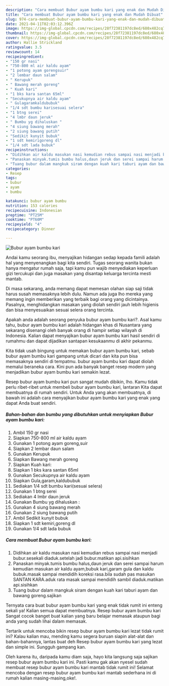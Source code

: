```yaml
---
description: "Cara membuat Bubur ayam bumbu kari yang enak dan Mudah Dibuat"
title: "Cara membuat Bubur ayam bumbu kari yang enak dan Mudah Dibuat"
slug: 974-cara-membuat-bubur-ayam-bumbu-kari-yang-enak-dan-mudah-dibuat
date: 2021-04-11T02:03:12.396Z
image: https://img-global.cpcdn.com/recipes/28f72381197dc8ed/680x482cq70/bubur-ayam-bumbu-kari-foto-resep-utama.jpg
thumbnail: https://img-global.cpcdn.com/recipes/28f72381197dc8ed/680x482cq70/bubur-ayam-bumbu-kari-foto-resep-utama.jpg
cover: https://img-global.cpcdn.com/recipes/28f72381197dc8ed/680x482cq70/bubur-ayam-bumbu-kari-foto-resep-utama.jpg
author: Hallie Strickland
ratingvalue: 3.5
reviewcount: 14
recipeingredient:
- "150 gr nasi"
- "750-800 ml air kaldu ayam"
- "1 potong ayam gorengsuir"
- "2 lembar daun salam"
- " Kerupuk"
- " Bawang merah goreng"
- " Kuah kari"
- "1 bks kara santan 65ml"
- "Secukupnya air kaldu ayam"
- " Gulagaramkaldububuk"
- "1/4 sdt bumbu karisesuai selera"
- "1 btng serei"
- "4 lmbr daun jeruk"
- " Bumbu yg dihaluskan "
- "4 siung bawang merah"
- "2 siung bawang putih"
- "Sedikit kunyit bubuk"
- "1 sdt kemirigoreng dl"
- "1/4 sdt lada bubuk"
recipeinstructions:
- "Didihkan air kaldu masukan nasi kemudian rebus sampai nasi menjadi bubur.sesekali diaduk.setelah jadi bubur.matikan api.sisihkan"
- "Panaskan minyak.tumis bumbu halus,daun jeruk dan serei sampai harum kemudian masukan air kaldu ayam,bubuk kari,garam gula dan kaldu bubuk.masak sampai mendidih koreksi rasa.bila sudah pas masukan SANTAN KARA.aduk rata masak sampai mendidih sambil diaduk.matikan api.sisihkan"
- "Tuang bubur dalam mangkuk siram dengan kuah kari taburi ayam dan bawang goreng.sajikan"
categories:
- Resep
tags:
- bubur
- ayam
- bumbu

katakunci: bubur ayam bumbu 
nutrition: 153 calories
recipecuisine: Indonesian
preptime: "PT25M"
cooktime: "PT60M"
recipeyield: "4"
recipecategory: Dinner

---
```



![Bubur ayam bumbu kari](https://img-global.cpcdn.com/recipes/28f72381197dc8ed/680x482cq70/bubur-ayam-bumbu-kari-foto-resep-utama.jpg)

Andai kamu seorang ibu, menyajikan hidangan sedap kepada famili adalah hal yang menyenangkan bagi kita sendiri. Tugas seorang  wanita bukan hanya mengatur rumah saja, tapi kamu pun wajib menyediakan keperluan gizi tercukupi dan juga masakan yang disantap keluarga tercinta mesti mantab.

Di masa  sekarang, anda memang dapat memesan olahan siap saji tidak harus susah memasaknya lebih dulu. Namun ada juga lho mereka yang memang ingin memberikan yang terbaik bagi orang yang dicintainya. Pasalnya, menghidangkan masakan yang diolah sendiri jauh lebih higienis dan bisa menyesuaikan sesuai selera orang tercinta. 



Apakah anda adalah seorang penyuka bubur ayam bumbu kari?. Asal kamu tahu, bubur ayam bumbu kari adalah hidangan khas di Nusantara yang sekarang disenangi oleh banyak orang di hampir setiap wilayah di Indonesia. Kalian dapat menyajikan bubur ayam bumbu kari hasil sendiri di rumahmu dan dapat dijadikan santapan kesukaanmu di akhir pekanmu.

Kita tidak usah bingung untuk memakan bubur ayam bumbu kari, sebab bubur ayam bumbu kari gampang untuk dicari dan kita pun bisa memasaknya sendiri di tempatmu. bubur ayam bumbu kari dapat diolah memalui beraneka cara. Kini pun ada banyak banget resep modern yang menjadikan bubur ayam bumbu kari semakin lezat.

Resep bubur ayam bumbu kari pun sangat mudah dibikin, lho. Kamu tidak perlu ribet-ribet untuk membeli bubur ayam bumbu kari, lantaran Kita dapat membuatnya di rumah sendiri. Untuk Anda yang akan membuatnya, di bawah ini adalah cara menyajikan bubur ayam bumbu kari yang enak yang dapat Anda buat sendiri.

<!--inarticleads1-->

##### Bahan-bahan dan bumbu yang dibutuhkan untuk menyiapkan Bubur ayam bumbu kari:

1. Ambil 150 gr nasi
1. Siapkan 750-800 ml air kaldu ayam
1. Gunakan 1 potong ayam goreng,suir
1. Siapkan 2 lembar daun salam
1. Gunakan  Kerupuk
1. Siapkan  Bawang merah goreng
1. Siapkan  Kuah kari:
1. Siapkan 1 bks kara santan 65ml
1. Gunakan Secukupnya air kaldu ayam
1. Siapkan  Gula,garam,kaldububuk
1. Sediakan 1/4 sdt bumbu kari(sesuai selera)
1. Gunakan 1 btng serei
1. Sediakan 4 lmbr daun jeruk
1. Gunakan  Bumbu yg dihaluskan :
1. Gunakan 4 siung bawang merah
1. Gunakan 2 siung bawang putih
1. Ambil Sedikit kunyit bubuk
1. Siapkan 1 sdt kemiri,goreng dl
1. Gunakan 1/4 sdt lada bubuk




<!--inarticleads2-->

##### Cara membuat Bubur ayam bumbu kari:

1. Didihkan air kaldu masukan nasi kemudian rebus sampai nasi menjadi bubur.sesekali diaduk.setelah jadi bubur.matikan api.sisihkan
1. Panaskan minyak.tumis bumbu halus,daun jeruk dan serei sampai harum kemudian masukan air kaldu ayam,bubuk kari,garam gula dan kaldu bubuk.masak sampai mendidih koreksi rasa.bila sudah pas masukan SANTAN KARA.aduk rata masak sampai mendidih sambil diaduk.matikan api.sisihkan
1. Tuang bubur dalam mangkuk siram dengan kuah kari taburi ayam dan bawang goreng.sajikan




Ternyata cara buat bubur ayam bumbu kari yang enak tidak rumit ini enteng sekali ya! Kalian semua dapat membuatnya. Resep bubur ayam bumbu kari Sangat cocok banget buat kalian yang baru belajar memasak ataupun bagi anda yang sudah lihai dalam memasak.

Tertarik untuk mencoba bikin resep bubur ayam bumbu kari lezat tidak rumit ini? Kalau kalian mau, mending kamu segera buruan siapin alat-alat dan bahan-bahannya, lantas buat deh Resep bubur ayam bumbu kari yang lezat dan simple ini. Sungguh gampang kan. 

Oleh karena itu, daripada kamu diam saja, hayo kita langsung saja sajikan resep bubur ayam bumbu kari ini. Pasti kamu gak akan nyesel sudah membuat resep bubur ayam bumbu kari mantab tidak rumit ini! Selamat mencoba dengan resep bubur ayam bumbu kari mantab sederhana ini di rumah kalian masing-masing,oke!.


